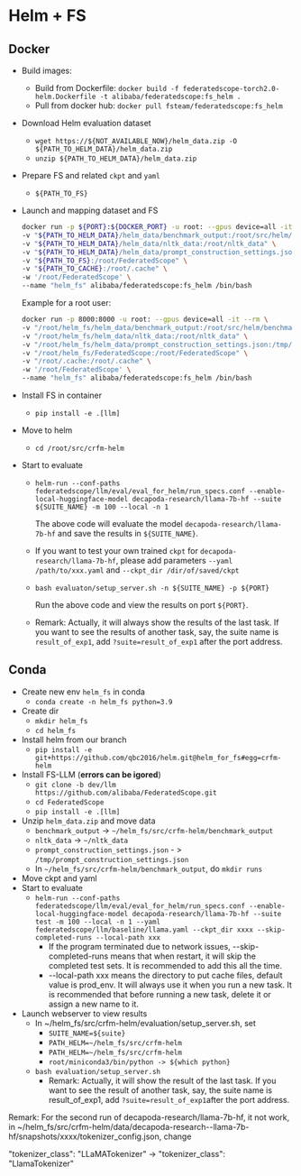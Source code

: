 # Helm + FS

## Docker

* Build images:
  * Build from Dockerfile: `docker build -f federatedscope-torch2.0-helm.Dockerfile -t alibaba/federatedscope:fs_helm .`
  * Pull from docker hub: `docker pull fsteam/federatedscope:fs_helm`

* Download Helm evaluation dataset

  * `wget https://${NOT_AVAILABLE_NOW}/helm_data.zip -O ${PATH_TO_HELM_DATA}/helm_data.zip`
  * `unzip ${PATH_TO_HELM_DATA}/helm_data.zip`

* Prepare FS and related `ckpt` and `yaml`

  * `${PATH_TO_FS}`

* Launch and mapping dataset and FS

  ```bash
  docker run -p ${PORT}:${DOCKER_PORT} -u root: --gpus device=all -it --rm \
  -v "${PATH_TO_HELM_DATA}/helm_data/benchmark_output:/root/src/helm/benchmark_output" \
  -v "${PATH_TO_HELM_DATA}/helm_data/nltk_data:/root/nltk_data" \
  -v "${PATH_TO_HELM_DATA}/helm_data/prompt_construction_settings.json:/tmp/prompt_construction_settings.json" \
  -v "${PATH_TO_FS}:/root/FederatedScope" \
  -v "${PATH_TO_CACHE}:/root/.cache" \
  -w '/root/FederatedScope' \
  --name "helm_fs" alibaba/federatedscope:fs_helm /bin/bash
  ```

  Example for a root user:

  ```bash
  docker run -p 8000:8000 -u root: --gpus device=all -it --rm \
  -v "/root/helm_fs/helm_data/benchmark_output:/root/src/helm/benchmark_output" \
  -v "/root/helm_fs/helm_data/nltk_data:/root/nltk_data" \
  -v "/root/helm_fs/helm_data/prompt_construction_settings.json:/tmp/prompt_construction_settings.json" \
  -v "/root/helm_fs/FederatedScope:/root/FederatedScope" \
  -v "/root/.cache:/root/.cache" \
  -w '/root/FederatedScope' \
  --name "helm_fs" alibaba/federatedscope:fs_helm /bin/bash
  ```

* Install FS in container

  * `pip install -e .[llm]`

* Move to helm

  * `cd /root/src/crfm-helm`

* Start to evaluate

  * `helm-run --conf-paths federatedscope/llm/eval/eval_for_helm/run_specs.conf --enable-local-huggingface-model decapoda-research/llama-7b-hf --suite ${SUITE_NAME} -m 100 --local -n 1`
    
    The above code will evaluate the model `decapoda-research/llama-7b-hf` and save the results in `${SUITE_NAME}`. 
  * If you want to test your own trained `ckpt` for `decapoda-research/llama-7b-hf`, please add parameters `--yaml /path/to/xxx.yaml` and `--ckpt_dir /dir/of/saved/ckpt`
  * `bash evaluaton/setup_server.sh -n ${SUITE_NAME} -p ${PORT}`

    Run the above code and view the results on port `${PORT}`.
  * Remark: Actually, it will always show the results of the last task. If you want to see the results of another task, say, the suite name is `result_of_exp1`, add `?suite=result_of_exp1` after the port address.

## Conda

* Create new env `helm_fs` in conda
  * `conda create -n helm_fs python=3.9`
* Create dir
  * `mkdir helm_fs` 
  * `cd helm_fs`
* Install helm from our branch
  * `pip install -e git+https://github.com/qbc2016/helm.git@helm_for_fs#egg=crfm-helm`
* Install FS-LLM (**errors can be igored**)
  * `git clone -b dev/llm https://github.com/alibaba/FederatedScope.git`
  * `cd FederatedScope`
  * `pip install -e .[llm]`
* Unzip `helm_data.zip` and move data
  * `benchmark_output` -> `~/helm_fs/src/crfm-helm/benchmark_output`
  * `nltk_data` -> `~/nltk_data`
  * `prompt_construction_settings.json` - > `/tmp/prompt_construction_settings.json`
  * In `~/helm_fs/src/crfm-helm/benchmark_output`, do `mkdir runs`
* Move ckpt and yaml
* Start to evaluate
  * `helm-run --conf-paths federatedscope/llm/eval/eval_for_helm/run_specs.conf --enable-local-huggingface-model decapoda-research/llama-7b-hf --suite test -m 100 --local -n 1 --yaml federatedscope/llm/baseline/llama.yaml --ckpt_dir xxxx --skip-completed-runs --local-path xxx`
    * If the program terminated due to network issues, --skip-completed-runs means that when restart, it will skip the completed test sets. It is recommended to add this all the time.
    * --local-path xxx means the directory to put cache files, default value is prod_env. It will always use it when you run a new task. It is recommended that before running a new task, delete it or assign a new name to it.
* Launch webserver to view results
  * In ~/helm_fs/src/crfm-helm/evaluation/setup_server.sh, set
    * `SUITE_NAME=${suite}`
    * `PATH_HELM=~/helm_fs/src/crfm-helm`
    * `PATH_HELM=~/helm_fs/src/crfm-helm`
    * `root/miniconda3/bin/python -> ${which python}`
  * `bash evaluation/setup_server.sh`
    * Remark: Actually, it will show the result of the last task. If you want to see the result of another task, say, the suite name is result_of_exp1, add `?suite=result_of_exp1`after the port address.

Remark: For the second run of decapoda-research/llama-7b-hf, it not work, in ~/helm_fs/src/crfm-helm/data/decapoda-research--llama-7b-hf/snapshots/xxxx/tokenizer_config.json, change

"tokenizer_class": "LLaMATokenizer" -> "tokenizer_class": "LlamaTokenizer"